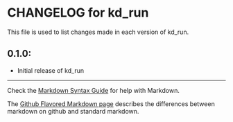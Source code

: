 # CHANGELOG for kd_run

This file is used to list changes made in each version of kd_run.

## 0.1.0:

* Initial release of kd_run

- - - 
Check the [Markdown Syntax Guide](http://daringfireball.net/projects/markdown/syntax) for help with Markdown.

The [Github Flavored Markdown page](http://github.github.com/github-flavored-markdown/) describes the differences between markdown on github and standard markdown.
